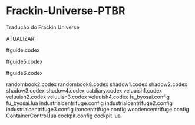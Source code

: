 # Frackin-Universe-PTBR
Tradução do Frackin Universe


ATUALIZAR:

ffguide.codex

ffguide5.codex

ffguide6.codex

randombook2.codex
randombook8.codex
shadow1.codex
shadow2.codex
shadow3.codex
shadow4.codex
catdiary.codex
veluuish1.codex
veluuish2.codex
veluuish3.codex
veluuish4.codex
fu_byosai.config
fu_byosai.lua
industrialcentrifuge.config
industrialcentrifuge2.config
industrialcentrifuge3.config
ironcentrifuge.config
woodencentrifuge.config
ContainerControl.lua
cockpit.config
cockpit.lua
